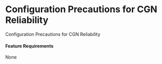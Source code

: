 Configuration Precautions for CGN Reliability
=============================================

Configuration Precautions for CGN Reliability

#### Feature Requirements

None